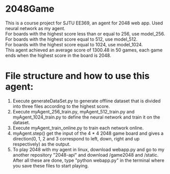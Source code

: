 # 2048Game
This is a course project for SJTU EE369, an agent for 2048 web app. Used neural network as my agent.  
For boards with the highest score less than or equal to 256, use model_256.  
For boards with the highest score equal to 512, use model_512.  
For boards with the highest score equal to 1024, use model_1024.  
This agent achieved an average score of 1300.48 in 50 games, each game ends when the highest score in the board is 2048.  
# File structure and how to use this agent:  
1. Execute generateDataSet.py to generate offline dataset that is divided into three files according to the highest score.  
2. Execute myAgent_256_train.py, myAgent_512_train.py and myAgent_1024_train.py to define the neural network and train it on the dataset.  
3. Execute myAgent_train_online.py to train each network online.
4. myAgent.step() get the input of the 4 * 4 2048 game board and gives a direction(0, 1, 2 and 3 correspond to left, down, right and up respectively) as the output.  
5. To play 2048 with my agent in linux, download webapp.py and go to my another repository "2048-api" and download /game2048 and /static. After all these are done, type "python webapp.py" in the terminal where you save these files to start playing.
